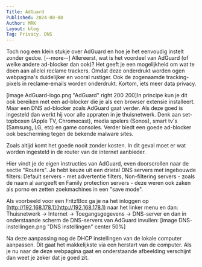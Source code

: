 ```yaml
---
Title: AdGuard
Published: 2024-08-08
Author: MRK
Layout: blog
Tag: Privacy, DNS
---
```

Toch nog een klein stukje over AdGuard en hoe je het eenvoudig instelt zonder gedoe.
[--more--]
Allereerst, wat is het voordeel van AdGuard (of welke andere ad-blocker dan ook)? Het geeft je een mogelijkheid om wat te doen aan allelei reclame trackers. Omdat deze onderdrukt worden ogen webpagina's duidelijker en vooral rustiger. Ook de zogenaamde tracking-pixels in reclame-emails worden onderdrukt. Kortom, iets meer data privacy.

[image AdGuard-logo.png "AdGuard" right 200 200]In principe kun je dit ook bereiken met een ad-blocker die je als een browser extensie installeert. Maar een DNS ad-blocker zoals AdGuard gaat verder. Als deze goed is ingesteld dan werkt hij voor alle appraten in je thuisnetwerk. Denk aan set-topboxen (Apple TV, Chromecast), media spelers (Sonos), smart tv's (Samsung, LG, etc) en game consoles. Verder biedt een goede ad-blocker ook bescherming tegen de bekende malware sites.

Zoals altijd komt het goede nooit zonder kosten. In dit geval moet er wat worden ingesteld in de router van de internet aanbieder.

Hier vindt je de eigen instructies van AdGuard, even doorscrollen naar de sectie "Routers". Je hebt keuze uit een drietal DNS servers met ingebouwde filters: Default servers - met advertentie filters, Non-filtering servers - zoals de naam al aangeeft en Family protection servers - deze weren ook zaken als porno en zetten zoekmachines in een "save mode".

Als voorbeeld voor een Fritz!Box ga je na het inloggen op [http://192.168.178.1](http://192.168.178.1) naar het linker menu en dan: Thuisnetwerk -> Internet -> Toegangsgegevens -> DNS-server en dan in onderstaande scherm de DNS-servers van AdGuard invullen:
[image DNS-instellingen.png "DNS instellingen" center 50%]

Na deze aanpassing nog de DHCP instellingen van de lokale computer aanpassen. Dit gaat het makkelijkste via een herstart van de computer. Als je nu naar de deze webpagina gaat en onderstaande afbeelding verschijnt dan weet je zeker dat je goed zit.